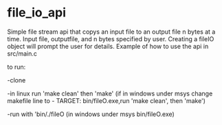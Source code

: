 # file_io_api

Simple file stream api that copys an input file to an output file n bytes at a time. Input file, outputfile, and n bytes specified by user. Creating a fileIO object will prompt the user for details. Example of how to use the api in src/main.c

to run: 

-clone

-in linux run 'make clean' then 'make' (if in windows under msys change makefile line to - TARGET: bin/fileO.exe,run 'make clean', then 'make')

-run with 'bin/./fileO (in windows under msys bin/fileO.exe) 
